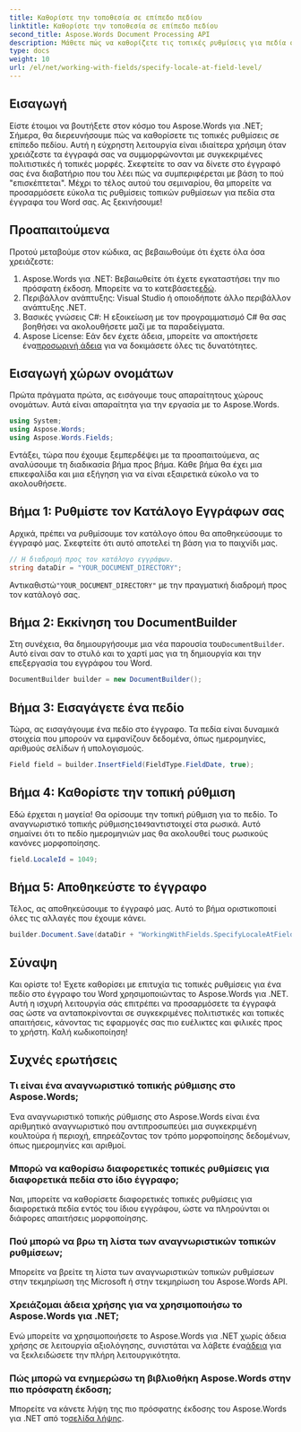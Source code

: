 ```yaml
---
title: Καθορίστε την τοποθεσία σε επίπεδο πεδίου
linktitle: Καθορίστε την τοποθεσία σε επίπεδο πεδίου
second_title: Aspose.Words Document Processing API
description: Μάθετε πώς να καθορίζετε τις τοπικές ρυθμίσεις για πεδία σε έγγραφα του Word χρησιμοποιώντας το Aspose.Words για .NET. Ακολουθήστε τον οδηγό μας για να προσαρμόσετε εύκολα τη μορφοποίηση του εγγράφου σας.
type: docs
weight: 10
url: /el/net/working-with-fields/specify-locale-at-field-level/
---
```

## Εισαγωγή

Είστε έτοιμοι να βουτήξετε στον κόσμο του Aspose.Words για .NET; Σήμερα, θα διερευνήσουμε πώς να καθορίσετε τις τοπικές ρυθμίσεις σε επίπεδο πεδίου. Αυτή η εύχρηστη λειτουργία είναι ιδιαίτερα χρήσιμη όταν χρειάζεστε τα έγγραφά σας να συμμορφώνονται με συγκεκριμένες πολιτιστικές ή τοπικές μορφές. Σκεφτείτε το σαν να δίνετε στο έγγραφό σας ένα διαβατήριο που του λέει πώς να συμπεριφέρεται με βάση το πού "επισκέπτεται". Μέχρι το τέλος αυτού του σεμιναρίου, θα μπορείτε να προσαρμόσετε εύκολα τις ρυθμίσεις τοπικών ρυθμίσεων για πεδία στα έγγραφα του Word σας. Ας ξεκινήσουμε!

## Προαπαιτούμενα

Προτού μεταβούμε στον κώδικα, ας βεβαιωθούμε ότι έχετε όλα όσα χρειάζεστε:

1.  Aspose.Words για .NET: Βεβαιωθείτε ότι έχετε εγκαταστήσει την πιο πρόσφατη έκδοση. Μπορείτε να το κατεβάσετε[εδώ](https://releases.aspose.com/words/net/).
2. Περιβάλλον ανάπτυξης: Visual Studio ή οποιοδήποτε άλλο περιβάλλον ανάπτυξης .NET.
3. Βασικές γνώσεις C#: Η εξοικείωση με τον προγραμματισμό C# θα σας βοηθήσει να ακολουθήσετε μαζί με τα παραδείγματα.
4. Aspose License: Εάν δεν έχετε άδεια, μπορείτε να αποκτήσετε ένα[προσωρινή άδεια](https://purchase.aspose.com/temporary-license/) για να δοκιμάσετε όλες τις δυνατότητες.

## Εισαγωγή χώρων ονομάτων

Πρώτα πράγματα πρώτα, ας εισάγουμε τους απαραίτητους χώρους ονομάτων. Αυτά είναι απαραίτητα για την εργασία με το Aspose.Words.

```csharp
using System;
using Aspose.Words;
using Aspose.Words.Fields;
```

Εντάξει, τώρα που έχουμε ξεμπερδέψει με τα προαπαιτούμενα, ας αναλύσουμε τη διαδικασία βήμα προς βήμα. Κάθε βήμα θα έχει μια επικεφαλίδα και μια εξήγηση για να είναι εξαιρετικά εύκολο να το ακολουθήσετε.

## Βήμα 1: Ρυθμίστε τον Κατάλογο Εγγράφων σας

Αρχικά, πρέπει να ρυθμίσουμε τον κατάλογο όπου θα αποθηκεύσουμε το έγγραφό μας. Σκεφτείτε ότι αυτό αποτελεί τη βάση για το παιχνίδι μας.

```csharp
// Η διαδρομή προς τον κατάλογο εγγράφων.
string dataDir = "YOUR_DOCUMENT_DIRECTORY";
```

 Αντικαθιστώ`"YOUR_DOCUMENT_DIRECTORY"` με την πραγματική διαδρομή προς τον κατάλογό σας.

## Βήμα 2: Εκκίνηση του DocumentBuilder

 Στη συνέχεια, θα δημιουργήσουμε μια νέα παρουσία του`DocumentBuilder`. Αυτό είναι σαν το στυλό και το χαρτί μας για τη δημιουργία και την επεξεργασία του εγγράφου του Word.

```csharp
DocumentBuilder builder = new DocumentBuilder();
```

## Βήμα 3: Εισαγάγετε ένα πεδίο

Τώρα, ας εισαγάγουμε ένα πεδίο στο έγγραφο. Τα πεδία είναι δυναμικά στοιχεία που μπορούν να εμφανίζουν δεδομένα, όπως ημερομηνίες, αριθμούς σελίδων ή υπολογισμούς.

```csharp
Field field = builder.InsertField(FieldType.FieldDate, true);
```

## Βήμα 4: Καθορίστε την τοπική ρύθμιση

 Εδώ έρχεται η μαγεία! Θα ορίσουμε την τοπική ρύθμιση για το πεδίο. Το αναγνωριστικό τοπικής ρύθμισης`1049`αντιστοιχεί στα ρωσικά. Αυτό σημαίνει ότι το πεδίο ημερομηνιών μας θα ακολουθεί τους ρωσικούς κανόνες μορφοποίησης.

```csharp
field.LocaleId = 1049;
```

## Βήμα 5: Αποθηκεύστε το έγγραφο

Τέλος, ας αποθηκεύσουμε το έγγραφό μας. Αυτό το βήμα οριστικοποιεί όλες τις αλλαγές που έχουμε κάνει.

```csharp
builder.Document.Save(dataDir + "WorkingWithFields.SpecifyLocaleAtFieldLevel.docx");
```

## Σύναψη

Και ορίστε το! Έχετε καθορίσει με επιτυχία τις τοπικές ρυθμίσεις για ένα πεδίο στο έγγραφο του Word χρησιμοποιώντας το Aspose.Words για .NET. Αυτή η ισχυρή λειτουργία σάς επιτρέπει να προσαρμόσετε τα έγγραφά σας ώστε να ανταποκρίνονται σε συγκεκριμένες πολιτιστικές και τοπικές απαιτήσεις, κάνοντας τις εφαρμογές σας πιο ευέλικτες και φιλικές προς το χρήστη. Καλή κωδικοποίηση!

## Συχνές ερωτήσεις

### Τι είναι ένα αναγνωριστικό τοπικής ρύθμισης στο Aspose.Words;

Ένα αναγνωριστικό τοπικής ρύθμισης στο Aspose.Words είναι ένα αριθμητικό αναγνωριστικό που αντιπροσωπεύει μια συγκεκριμένη κουλτούρα ή περιοχή, επηρεάζοντας τον τρόπο μορφοποίησης δεδομένων, όπως ημερομηνίες και αριθμοί.

### Μπορώ να καθορίσω διαφορετικές τοπικές ρυθμίσεις για διαφορετικά πεδία στο ίδιο έγγραφο;

Ναι, μπορείτε να καθορίσετε διαφορετικές τοπικές ρυθμίσεις για διαφορετικά πεδία εντός του ίδιου εγγράφου, ώστε να πληρούνται οι διάφορες απαιτήσεις μορφοποίησης.

### Πού μπορώ να βρω τη λίστα των αναγνωριστικών τοπικών ρυθμίσεων;

Μπορείτε να βρείτε τη λίστα των αναγνωριστικών τοπικών ρυθμίσεων στην τεκμηρίωση της Microsoft ή στην τεκμηρίωση του Aspose.Words API.

### Χρειάζομαι άδεια χρήσης για να χρησιμοποιήσω το Aspose.Words για .NET;

 Ενώ μπορείτε να χρησιμοποιήσετε το Aspose.Words για .NET χωρίς άδεια χρήσης σε λειτουργία αξιολόγησης, συνιστάται να λάβετε ένα[άδεια](https://purchase.aspose.com/buy) για να ξεκλειδώσετε την πλήρη λειτουργικότητα.

### Πώς μπορώ να ενημερώσω τη βιβλιοθήκη Aspose.Words στην πιο πρόσφατη έκδοση;

 Μπορείτε να κάνετε λήψη της πιο πρόσφατης έκδοσης του Aspose.Words για .NET από το[σελίδα λήψης](https://releases.aspose.com/words/net/).